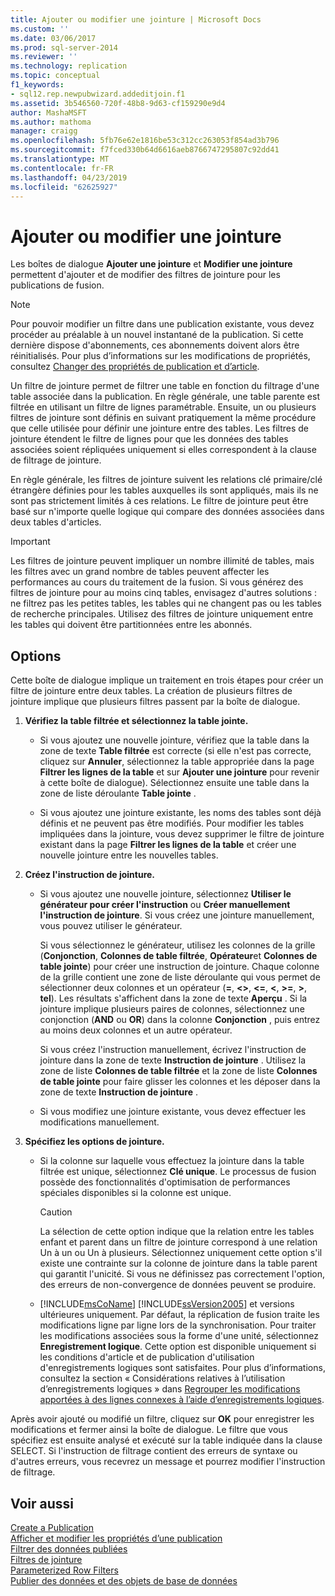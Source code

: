 ```yaml
---
title: Ajouter ou modifier une jointure | Microsoft Docs
ms.custom: ''
ms.date: 03/06/2017
ms.prod: sql-server-2014
ms.reviewer: ''
ms.technology: replication
ms.topic: conceptual
f1_keywords:
- sql12.rep.newpubwizard.addeditjoin.f1
ms.assetid: 3b546560-720f-48b8-9d63-cf159290e9d4
author: MashaMSFT
ms.author: mathoma
manager: craigg
ms.openlocfilehash: 5fb76e62e1816be53c312cc263053f854ad3b796
ms.sourcegitcommit: f7fced330b64d6616aeb8766747295807c92dd41
ms.translationtype: MT
ms.contentlocale: fr-FR
ms.lasthandoff: 04/23/2019
ms.locfileid: "62625927"
---
```

# <a name="add-or-edit-join"></a>Ajouter ou modifier une jointure
  Les boîtes de dialogue **Ajouter une jointure** et **Modifier une jointure** permettent d'ajouter et de modifier des filtres de jointure pour les publications de fusion.  
  
> [!NOTE]  
>  Pour pouvoir modifier un filtre dans une publication existante, vous devez procéder au préalable à un nouvel instantané de la publication. Si cette dernière dispose d'abonnements, ces abonnements doivent alors être réinitialisés. Pour plus d’informations sur les modifications de propriétés, consultez [Changer des propriétés de publication et d’article](publish/change-publication-and-article-properties.md).  
  
 Un filtre de jointure permet de filtrer une table en fonction du filtrage d'une table associée dans la publication. En règle générale, une table parente est filtrée en utilisant un filtre de lignes paramétrable. Ensuite, un ou plusieurs filtres de jointure sont définis en suivant pratiquement la même procédure que celle utilisée pour définir une jointure entre des tables. Les filtres de jointure étendent le filtre de lignes pour que les données des tables associées soient répliquées uniquement si elles correspondent à la clause de filtrage de jointure.  
  
 En règle générale, les filtres de jointure suivent les relations clé primaire/clé étrangère définies pour les tables auxquelles ils sont appliqués, mais ils ne sont pas strictement limités à ces relations. Le filtre de jointure peut être basé sur n'importe quelle logique qui compare des données associées dans deux tables d'articles.  
  
> [!IMPORTANT]  
>  Les filtres de jointure peuvent impliquer un nombre illimité de tables, mais les filtres avec un grand nombre de tables peuvent affecter les performances au cours du traitement de la fusion. Si vous générez des filtres de jointure pour au moins cinq tables, envisagez d'autres solutions : ne filtrez pas les petites tables, les tables qui ne changent pas ou les tables de recherche principales. Utilisez des filtres de jointure uniquement entre les tables qui doivent être partitionnées entre les abonnés.  
  
## <a name="options"></a>Options  
 Cette boîte de dialogue implique un traitement en trois étapes pour créer un filtre de jointure entre deux tables. La création de plusieurs filtres de jointure implique que plusieurs filtres passent par la boîte de dialogue.  
  
1.  **Vérifiez la table filtrée et sélectionnez la table jointe.**  
  
    -   Si vous ajoutez une nouvelle jointure, vérifiez que la table dans la zone de texte **Table filtrée** est correcte (si elle n'est pas correcte, cliquez sur **Annuler**, sélectionnez la table appropriée dans la page **Filtrer les lignes de la table** et sur **Ajouter une jointure** pour revenir à cette boîte de dialogue). Sélectionnez ensuite une table dans la zone de liste déroulante **Table jointe** .  
  
    -   Si vous ajoutez une jointure existante, les noms des tables sont déjà définis et ne peuvent pas être modifiés. Pour modifier les tables impliquées dans la jointure, vous devez supprimer le filtre de jointure existant dans la page **Filtrer les lignes de la table** et créer une nouvelle jointure entre les nouvelles tables.  
  
2.  **Créez l'instruction de jointure.**  
  
    -   Si vous ajoutez une nouvelle jointure, sélectionnez **Utiliser le générateur pour créer l'instruction** ou **Créer manuellement l'instruction de jointure**. Si vous créez une jointure manuellement, vous pouvez utiliser le générateur.  
  
         Si vous sélectionnez le générateur, utilisez les colonnes de la grille (**Conjonction**, **Colonnes de table filtrée**, **Opérateur**et **Colonnes de table jointe**) pour créer une instruction de jointure. Chaque colonne de la grille contient une zone de liste déroulante qui vous permet de sélectionner deux colonnes et un opérateur (**=**, **<>**, **<=**, **\<**, **>=**, **>**, **tel**). Les résultats s'affichent dans la zone de texte **Aperçu** . Si la jointure implique plusieurs paires de colonnes, sélectionnez une conjonction (**AND** ou **OR**) dans la colonne **Conjonction** , puis entrez au moins deux colonnes et un autre opérateur.  
  
         Si vous créez l'instruction manuellement, écrivez l'instruction de jointure dans la zone de texte **Instruction de jointure** . Utilisez la zone de liste **Colonnes de table filtrée** et la zone de liste **Colonnes de table jointe** pour faire glisser les colonnes et les déposer dans la zone de texte **Instruction de jointure** .  
  
    -   Si vous modifiez une jointure existante, vous devez effectuer les modifications manuellement.  
  
3.  **Spécifiez les options de jointure.**  
  
    -   Si la colonne sur laquelle vous effectuez la jointure dans la table filtrée est unique, sélectionnez **Clé unique**. Le processus de fusion possède des fonctionnalités d'optimisation de performances spéciales disponibles si la colonne est unique.  
  
        > [!CAUTION]  
        >  La sélection de cette option indique que la relation entre les tables enfant et parent dans un filtre de jointure correspond à une relation Un à un ou Un à plusieurs. Sélectionnez uniquement cette option s'il existe une contrainte sur la colonne de jointure dans la table parent qui garantit l'unicité. Si vous ne définissez pas correctement l'option, des erreurs de non-convergence de données peuvent se produire.  
  
    -   [!INCLUDE[msCoName](../../includes/msconame-md.md)] [!INCLUDE[ssVersion2005](../../includes/ssversion2005-md.md)] et versions ultérieures uniquement. Par défaut, la réplication de fusion traite les modifications ligne par ligne lors de la synchronisation. Pour traiter les modifications associées sous la forme d'une unité, sélectionnez **Enregistrement logique**. Cette option est disponible uniquement si les conditions d'article et de publication d'utilisation d'enregistrements logiques sont satisfaites. Pour plus d’informations, consultez la section « Considérations relatives à l’utilisation d’enregistrements logiques » dans [Regrouper les modifications apportées à des lignes connexes à l’aide d’enregistrements logiques](merge/group-changes-to-related-rows-with-logical-records.md).  
  
 Après avoir ajouté ou modifié un filtre, cliquez sur **OK** pour enregistrer les modifications et fermer ainsi la boîte de dialogue. Le filtre que vous spécifiez est ensuite analysé et exécuté sur la table indiquée dans la clause SELECT. Si l'instruction de filtrage contient des erreurs de syntaxe ou d'autres erreurs, vous recevrez un message et pourrez modifier l'instruction de filtrage.  
  
## <a name="see-also"></a>Voir aussi  
 [Create a Publication](publish/create-a-publication.md)   
 [Afficher et modifier les propriétés d’une publication](publish/view-and-modify-publication-properties.md)   
 [Filtrer des données publiées](publish/filter-published-data.md)   
 [Filtres de jointure](merge/join-filters.md)   
 [Parameterized Row Filters](merge/parameterized-filters-parameterized-row-filters.md)   
 [Publier des données et des objets de base de données](publish/publish-data-and-database-objects.md)  
  
  
